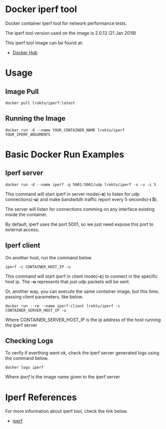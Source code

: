 # Docker iperf tool
Docker container Iperf tool for network performance tests.

The iperf tool version used on the image is 2.0.13 (21 Jan 2019)

This iperf tool image can be found at:
* [Docker Hub](https://hub.docker.com/repository/docker/lroktu/iperf)

# Usage

## Image Pull

```
docker pull lroktu/iperf:latest
```

## Running the Image

```
docker run -d --name YOUR_CONTAINER_NAME lroktu/iperf YOUR_IPERF_ARGUMENTS
```

# Basic Docker Run Examples

## Iperf server

```
docker run -d --name iperf -p 5001:5001/udp lroktu/iperf -s -u -i 5
```

This command will start iperf in server mode(**-s**) to listen for udp connections(**-u**) and make bandwitdh traffic report every 5 seconds(**-i 5**). 

The server will listen for connections comming on any interface existing inside the container.

By default, iperf uses the port 5001, so we just need expose this port to external access.

## Iperf client

On another host, run the command below

```
iperf -c CONTAINER_HOST_IP -u 
```

This command will start iperf in client mode(**-c**) to connect in the specific host ip. The **-u** represents that just udp packets will be sent.

Or, another way, you can execute the same container image, but this time, passing client parameters, like below.

```
docker run --rm --name iperf-client lroktu/iperf -c CONTAINER_SERVER_HOST_IP -u
```

Where CONTAINER_SERVER_HOST_IP is the ip address of the host running the iperf server

## Checking Logs

To verify if everthing went ok, check the iperf server generated logs using the command below.

```
docker logs iperf
```

Where *iperf* is the image name given to the iperf server

# Iperf References

For more information about iperf tool, check the link below.
* [iperf](https://iperf.fr/iperf-doc.php)
